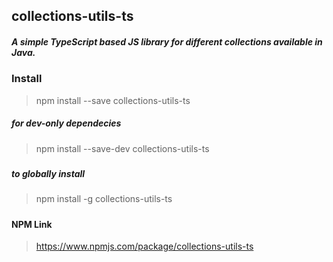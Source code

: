 ## **collections-utils-ts**
##### A simple TypeScript based JS library for different collections available in Java.

### **Install**
> npm install --save collections-utils-ts
##### for dev-only dependecies
> npm install --save-dev collections-utils-ts
##### 
##### to globally install 
> npm install -g collections-utils-ts

##### 
##### 
#### NPM Link
> https://www.npmjs.com/package/collections-utils-ts
